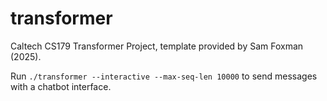 # transformer

Caltech CS179 Transformer Project, template provided by Sam Foxman (2025). 

Run `./transformer --interactive --max-seq-len 10000` to send messages with a chatbot interface.
